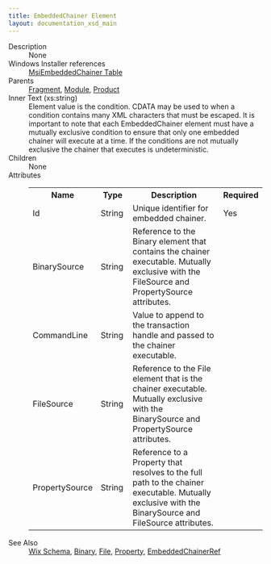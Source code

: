 ```yaml
---
title: EmbeddedChainer Element
layout: documentation_xsd_main
---
```

<dl>
  <dt>Description</dt>
  <dd>None</dd>
  <dt>Windows Installer references</dt>
  <dd>
    <a href="http://msdn.microsoft.com/library/bb736316.aspx" target="_blank">MsiEmbeddedChainer  Table</a>
  </dd>
  <dt>Parents</dt>
  <dd>
    <a href="../fragment/">Fragment</a>, <a href="../module/">Module</a>, <a href="../product/">Product</a></dd>
  <dt>Inner Text (xs:string)</dt>
  <dd>                             Element value is the condition.  CDATA may be used to when a condition contains many XML characters                             that must be escaped.  It is important to note that each EmbeddedChainer element must have a mutually exclusive condition                             to ensure that only one embedded chainer will execute at a time. If the conditions are not mutually exclusive the chainer                             that executes is undeterministic.                         </dd>
  <dt>Children</dt>
  <dd>None</dd>
  <dt>Attributes</dt>
  <dd>
    <table cellspacing="0" cellpadding="0" class="schema">
      <tr>
        <th width="15%">Name</th>
        <th width="15%">Type</th>
        <th width="65%">Description</th>
        <th width="15%">Required</th>
      </tr>
      <tr>
        <td>Id</td>
        <td>String</td>
        <td>Unique identifier for embedded chainer.</td>
        <td>Yes</td>
      </tr>
      <tr>
        <td>BinarySource</td>
        <td>String</td>
        <td>                                 Reference to the Binary element that contains the chainer executable. Mutually exclusive with                                 the FileSource and PropertySource attributes.                             </td>
        <td>&nbsp;</td>
      </tr>
      <tr>
        <td>CommandLine</td>
        <td>String</td>
        <td>Value to append to the transaction handle and passed to the chainer executable.</td>
        <td>&nbsp;</td>
      </tr>
      <tr>
        <td>FileSource</td>
        <td>String</td>
        <td>                                 Reference to the File element that is the chainer executable. Mutually exclusive with                                 the BinarySource and PropertySource attributes.                             </td>
        <td>&nbsp;</td>
      </tr>
      <tr>
        <td>PropertySource</td>
        <td>String</td>
        <td>                                 Reference to a Property that resolves to the full path to the chainer executable. Mutually exclusive with                                 the BinarySource and FileSource attributes.                             </td>
        <td>&nbsp;</td>
      </tr>
    </table>
  </dd>
  <dt>See Also</dt>
  <dd>
    <a href="../">Wix Schema</a>, <a href="../binary/">Binary</a>, <a href="../file/">File</a>, <a href="../property/">Property</a>, <a href="../embeddedchainerref/">EmbeddedChainerRef</a></dd>
</dl>
